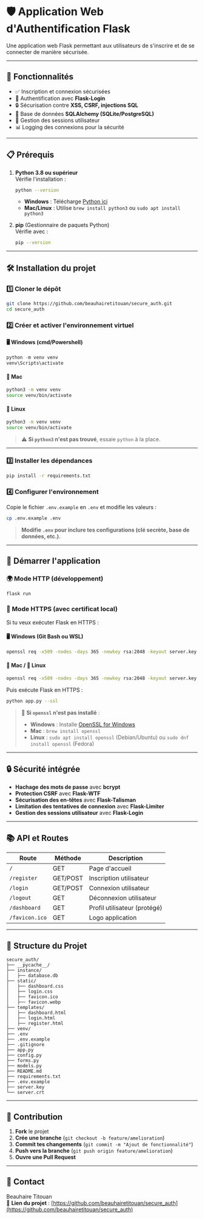 # 🛡️ Application Web d'Authentification Flask

Une application web Flask permettant aux utilisateurs de s'inscrire et de se connecter de manière sécurisée.

---

## 🚀 Fonctionnalités

- ✅ Inscription et connexion sécurisées
- 🔑 Authentification avec **Flask-Login**
- 🔒 Sécurisation contre **XSS, CSRF, injections SQL**
- 📂 Base de données **SQLAlchemy (SQLite/PostgreSQL)**
- 🔄 Gestion des sessions utilisateur
- 📊 Logging des connexions pour la sécurité

---

## 📋 Prérequis

1. **Python 3.8 ou supérieur**  
   Vérifie l'installation :
   ```bash
   python --version
   ```
   - **Windows** : Télécharge [Python ici](https://www.python.org/downloads/)
   - **Mac/Linux** : Utilise `brew install python3` ou `sudo apt install python3`

2. **pip** (Gestionnaire de paquets Python)  
   Vérifie avec :
   ```bash
   pip --version
   ```

---

## 🛠 Installation du projet

### 1️⃣ Cloner le dépôt
```bash
git clone https://github.com/beauhairetitouan/secure_auth.git
cd secure_auth
```

### 2️⃣ Créer et activer l'environnement virtuel

#### 🖥 **Windows (cmd/Powershell)**
```powershell
python -m venv venv
venv\Scripts\activate
```

#### 🍏 **Mac**
```bash
python3 -m venv venv
source venv/bin/activate
```

#### 🐧 **Linux**
```bash
python3 -m venv venv
source venv/bin/activate
```

> ⚠️ **Si `python3` n'est pas trouvé**, essaie `python` à la place.

---

### 3️⃣ Installer les dépendances
```bash
pip install -r requirements.txt
```

### 4️⃣ Configurer l'environnement
Copie le fichier `.env.example` en `.env` et modifie les valeurs :
```bash
cp .env.example .env
```
> **Modifie `.env` pour inclure tes configurations (clé secrète, base de données, etc.).**

---


## 🚦 Démarrer l'application

### 🌍 Mode HTTP (développement)
```bash
flask run
```

### 🔐 Mode HTTPS (avec certificat local)
Si tu veux exécuter Flask en HTTPS :

#### 🖥 Windows (Git Bash ou WSL)
```bash
openssl req -x509 -nodes -days 365 -newkey rsa:2048 -keyout server.key -out server.crt
```

#### 🍏 Mac / 🐧 Linux
```bash
openssl req -x509 -nodes -days 365 -newkey rsa:2048 -keyout server.key -out server.crt
```

Puis exécute Flask en HTTPS :
```bash
python app.py --ssl
```

> 📌 **Si `openssl` n'est pas installé** :
> - **Windows** : Installe [OpenSSL for Windows](https://slproweb.com/products/Win32OpenSSL.html)
> - **Mac** : `brew install openssl`
> - **Linux** : `sudo apt install openssl` (Debian/Ubuntu) ou `sudo dnf install openssl` (Fedora)

---

## 🔒 Sécurité intégrée

- **Hachage des mots de passe** avec **bcrypt**
- **Protection CSRF** avec **Flask-WTF**
- **Sécurisation des en-têtes** avec **Flask-Talisman**
- **Limitation des tentatives de connexion** avec **Flask-Limiter**
- **Gestion des sessions utilisateur** avec **Flask-Login**

---

## 📚 API et Routes

| Route | Méthode | Description |
|----------|---------|-------------|
| `/` | GET | Page d'accueil |
| `/register` | GET/POST | Inscription utilisateur |
| `/login` | GET/POST | Connexion utilisateur |
| `/logout` | GET | Déconnexion utilisateur |
| `/dashboard` | GET | Profil utilisateur (protégé) |
| `/favicon.ico` | GET | Logo application |

---

## 📂 Structure du Projet

```
secure_auth/
├── __pycache__/
├── instance/
│   ├── database.db
├── static/
│   ├── dashboard.css
│   ├── login.css
│   ├── favicon.ico
│   ├── favicon.webp
├── templates/
│   ├── dashboard.html
│   ├── login.html
│   ├── register.html
├── venv/
├── .env
├── .env.example
├── .gitignore
├── app.py
├── config.py
├── forms.py
├── models.py
├── README.md
├── requirements.txt
├── .env.example
├── server.key
└── server.crt
```

---

## 🤝 Contribution

1. **Fork** le projet
2. **Crée une branche** (`git checkout -b feature/amelioration`)
3. **Commit tes changements** (`git commit -m "Ajout de fonctionnalité"`)
4. **Push vers la branche** (`git push origin feature/amelioration`)
5. **Ouvre une Pull Request**

---

## 👤 Contact

Beauhaire Titouan  
📌 **Lien du projet** : [https://github.com/beauhairetitouan/secure_auth](https://github.com/beauhairetitouan/secure_auth)
